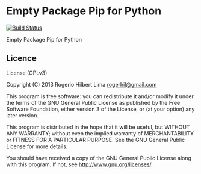 # Empty Package Pip for Python

[![Build Status](https://travis-ci.org/rogerhil/emptypkg.png?branch=master)](https://travis-ci.org/rogerhil/emptypkg)

Empty Package Pip for Python


## Licence

License (GPLv3)

Copyright (C) 2013 Rogerio Hilbert Lima <rogerhil@gmail.com>

This program is free software: you can redistribute it and/or modify
it under the terms of the GNU General Public License as published by
the Free Software Foundation, either version 3 of the License, or
(at your option) any later version.

This program is distributed in the hope that it will be useful,
but WITHOUT ANY WARRANTY; without even the implied warranty of
MERCHANTABILITY or FITNESS FOR A PARTICULAR PURPOSE. See the
GNU General Public License for more details.

You should have received a copy of the GNU General Public License
along with this program. If not, see <http://www.gnu.org/licenses/>.


